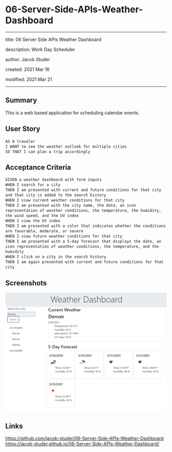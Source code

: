 # 06-Server-Side-APIs-Weather-Dashboard

---

title: 06 Server Side APIs Weather Dashboard

description: Work Day Scheduler

author: Jacob Studer

created:  2021 Mar 16

modified: 2021 Mar 21

---

## Summary
This is a web based application for scheduling calendar events.

## User Story

```
AS A traveler
I WANT to see the weather outlook for multiple cities
SO THAT I can plan a trip accordingly
```

## Acceptance Criteria

```
GIVEN a weather dashboard with form inputs
WHEN I search for a city
THEN I am presented with current and future conditions for that city and that city is added to the search history
WHEN I view current weather conditions for that city
THEN I am presented with the city name, the date, an icon representation of weather conditions, the temperature, the humidity, the wind speed, and the UV index
WHEN I view the UV index
THEN I am presented with a color that indicates whether the conditions are favorable, moderate, or severe
WHEN I view future weather conditions for that city
THEN I am presented with a 5-day forecast that displays the date, an icon representation of weather conditions, the temperature, and the humidity
WHEN I click on a city in the search history
THEN I am again presented with current and future conditions for that city
```

## Screenshots
![screenshot-1](https://raw.githubusercontent.com/jacob-studer/06-Server-Side-APIs-Weather-Dashboard/main/assets/images/screenshot%201.PNG)

## Links
https://github.com/jacob-studer/06-Server-Side-APIs-Weather-Dashboard
https://jacob-studer.github.io/06-Server-Side-APIs-Weather-Dashboard/